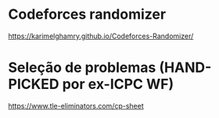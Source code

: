 
# Codeforces randomizer

https://karimelghamry.github.io/Codeforces-Randomizer/

# Seleção de problemas (HAND-PICKED por ex-ICPC WF)

https://www.tle-eliminators.com/cp-sheet